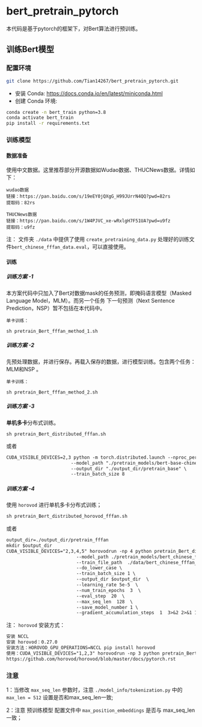 # bert_pretrain_pytorch

本代码是基于pytorch的框架下，对Bert算法进行预训练。


## 训练Bert模型

### 配置环境

``` sh
git clone https://github.com/Tian14267/bert_pretrain_pytorch.git
```

- 安装 Conda:  https://docs.conda.io/en/latest/miniconda.html
- 创建 Conda 环境:

``` sh
conda create -n bert_train python=3.8
conda activate bert_train
pip install -r requirements.txt
```


### 训练模型

#### 数据准备
使用中文数据。这里推荐部分开源数据如Wudao数据、THUCNews数据。详情如下：
```
wudao数据
链接：https://pan.baidu.com/s/19eEY0jQXgG_H99JUrrN4QQ?pwd=82rs 
提取码：82rs

THUCNews数据
链接：https://pan.baidu.com/s/1W4PJVC_xe-wRxlgH7F51UA?pwd=u9fz 
提取码：u9fz
```

注：
文件夹 ```./data``` 中提供了使用 ```create_pretraining_data.py``` 处理好的训练文件```bert_chinese_fffan_data.eval```，可以直接使用。


#### 训练

##### 训练方案 -1
本方案代码中只加入了Bert对数据mask的任务预测，即掩码语言模型（Masked Language Model，MLM）。而另一个任务 下一句预测（Next Sentence Prediction，NSP）暂不包括在本代码中。
```
单卡训练：

sh pretrain_Bert_fffan_method_1.sh
```

##### 训练方案 -2
先预处理数据，并进行保存。再载入保存的数据，进行模型训练。包含两个任务：MLM和NSP 。
```
单卡训练：

sh pretrain_Bert_fffan_method_2.sh
```

##### 训练方案 -3
**单机多卡**分布式训练。
```
sh pretrain_Bert_distributed_fffan.sh
```
或者
```markdown
CUDA_VISIBLE_DEVICES=2,3 python -m torch.distributed.launch --nproc_per_node=2 pretrain_Bert_distributed.py \
                        --model_path "./pretrain_models/bert-base-chinese" \
                        --output_dir "./output_dir/pretrain_base" \
                        --train_batch_size 8
```


##### 训练方案 -4
使用 ```horovod``` 进行单机多卡分布式训练；
```markdown
sh pretrain_Bert_distributed_horovod_fffan.sh
```
或者
```markdown
output_dir=./output_dir/pretrain_fffan
mkdir $output_dir
CUDA_VISIBLE_DEVICES="2,3,4,5" horovodrun -np 4 python pretrain_Bert_distributed_horovod.py \
						  --model_path ./pretrain_models/bert_chinese_fffan \
                          --train_file_path  ./data/bert_chinese_fffan_data.eval \
                          --do_lower_case \
                          --train_batch_size 1 \
                          --output_dir $output_dir  \
                          --learning_rate 5e-5  \
                          --num_train_epochs  3  \
                          --eval_step  20  \
                          --max_seq_len  128  \
                          --save_model_number 1 \
                          --gradient_accumulation_steps  1  3>&2 2>&1 1>&3 | tee $output_dir/bert.log
```

注： ```horovod``` 安装方式：
```markdown
安装 NCCL
安装 horovod：0.27.0
安装方法：HOROVOD_GPU_OPERATIONS=NCCL pip install horovod
使用：CUDA_VISIBLE_DEVICES="1,2,3" horovodrun -np 3 python pretrain_Bert_distributed_horovod.py
https://github.com/horovod/horovod/blob/master/docs/pytorch.rst

```


### 注意
1：当修改 ```max_seq_len``` 参数时，注意 ```./model_info/tokenization.py``` 中的 ```max_len = 512``` 设置是否和max_seq_len一致;

2：注意 预训练模型 配置文件中 ```max_position_embeddings``` 是否与 max_seq_len 一致；
